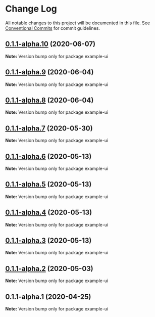 # Change Log

All notable changes to this project will be documented in this file.
See [Conventional Commits](https://conventionalcommits.org) for commit guidelines.

## [0.1.1-alpha.10](https://github.com/themeprint/themeprint/compare/example-ui@0.1.1-alpha.9...example-ui@0.1.1-alpha.10) (2020-06-07)

**Note:** Version bump only for package example-ui





## [0.1.1-alpha.9](https://github.com/themeprint/themeprint/compare/example-ui@0.1.1-alpha.8...example-ui@0.1.1-alpha.9) (2020-06-04)

**Note:** Version bump only for package example-ui





## [0.1.1-alpha.8](https://github.com/themeprint/themeprint/compare/example-ui@0.1.1-alpha.7...example-ui@0.1.1-alpha.8) (2020-06-04)

**Note:** Version bump only for package example-ui





## [0.1.1-alpha.7](https://github.com/themeprint/themeprint/compare/example-ui@0.1.1-alpha.6...example-ui@0.1.1-alpha.7) (2020-05-30)

**Note:** Version bump only for package example-ui





## [0.1.1-alpha.6](https://github.com/themeprint/themeprint/compare/example-ui@0.1.1-alpha.5...example-ui@0.1.1-alpha.6) (2020-05-13)

**Note:** Version bump only for package example-ui





## [0.1.1-alpha.5](https://github.com/themeprint/themeprint/compare/example-ui@0.1.1-alpha.4...example-ui@0.1.1-alpha.5) (2020-05-13)

**Note:** Version bump only for package example-ui





## [0.1.1-alpha.4](https://github.com/themeprint/themeprint/compare/example-ui@0.1.1-alpha.3...example-ui@0.1.1-alpha.4) (2020-05-13)

**Note:** Version bump only for package example-ui





## [0.1.1-alpha.3](https://github.com/themeprint/themeprint/compare/example-ui@0.1.1-alpha.2...example-ui@0.1.1-alpha.3) (2020-05-13)

**Note:** Version bump only for package example-ui





## [0.1.1-alpha.2](https://github.com/themeprint/themeprint/compare/example-ui@0.1.1-alpha.1...example-ui@0.1.1-alpha.2) (2020-05-03)

**Note:** Version bump only for package example-ui





## 0.1.1-alpha.1 (2020-04-25)

**Note:** Version bump only for package example-ui
